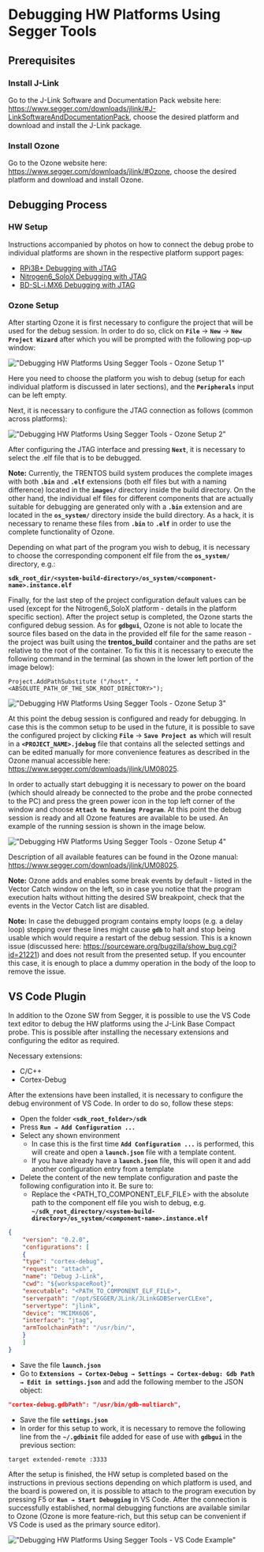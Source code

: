 # Debugging HW Platforms Using Segger Tools

## Prerequisites

### Install J-Link

Go to the J-Link Software and Documentation Pack website here:
<https://www.segger.com/downloads/jlink/#J-LinkSoftwareAndDocumentationPack>,
choose the desired platform and download and install the J-Link package.

### Install Ozone

Go to the Ozone website here: <https://www.segger.com/downloads/jlink/#Ozone>,
choose the desired platform and download and install Ozone.

## Debugging Process

### HW Setup

Instructions accompanied by photos on how to connect the debug probe to
individual platforms are shown in the respective platform support
pages:

- [RPi3B+ Debugging with JTAG](../../platform-support/rpi-3-model-b+/debugging_jtag.md)
- [Nitrogen6_SoloX Debugging with JTAG](../../platform-support/nitrogen6-solo-x/debugging_jtag.md)
- [BD-SL-i.MX6 Debugging with JTAG](../../platform-support/bd-sl-i.mx6/debugging_jtag.md)

### Ozone Setup

After starting Ozone it is first necessary to configure the project that
will be used for the debug session. In order to do so, click on
**`File`** → **`New`** → **`New Project Wizard`** after which you will be
prompted with the following pop-up window:

!["Debugging HW Platforms Using Segger Tools - Ozone Setup 1"](img/debugging-hw-platforms_segger_ozone_1.png)

Here you need to choose the platform you wish to debug (setup for each
individual platform is discussed in later sections), and the
**`Peripherals`** input can be left empty.

Next, it is necessary to configure the JTAG connection as follows
(common across platforms):

!["Debugging HW Platforms Using Segger Tools - Ozone Setup 2"](img/debugging-hw-platforms_segger_ozone_2.png)

After configuring the JTAG interface and pressing **`Next`**, it is
necessary to select the .elf file that is to be debugged.

**Note:** Currently, the TRENTOS build system produces the complete
images with both **`.bin`** and **`.elf`** extensions (both elf files but with a
naming difference) located in the **`images/`** directory inside the build
directory. On the other hand, the individual elf files for different
components that are actually suitable for debugging are generated only
with a **`.bin`** extension and are located in the **`os_system/`** directory
inside the build directory. As a hack, it is necessary to rename these
files from **`.bin`** to **`.elf`** in order to use the complete functionality
of Ozone.

Depending on what part of the program you wish to debug, it is necessary
to choose the corresponding component elf file from the **`os_system/`**
directory, e.g.:

**`sdk_root_dir/<system-build-directory>/os_system/<component-name>.instance.elf`**

Finally, for the last step of the project configuration default values
can be used (except for the Nitrogen6_SoloX platform - details in the
platform specific section). After the project setup is completed, the
Ozone starts the configured debug session. As for **`gdbgui`**, Ozone is not
able to locate the source files based on the data in the provided elf
file for the same reason - the project was built using the
**trentos_build** container and the paths are set relative to the root
of the container. To fix this it is necessary to execute the following
command in the terminal (as shown in the lower left portion of the image
below):

```shell
Project.AddPathSubstitute ("/host", "<ABSOLUTE_PATH_OF_THE_SDK_ROOT_DIRECTORY>");
```

!["Debugging HW Platforms Using Segger Tools - Ozone Setup 3"](img/debugging-hw-platforms_segger_ozone_3.png)

At this point the debug session is configured and ready for debugging.
In case this is the common setup to be used in the future, it is
possible to save the configured project by clicking **`File`** →
**`Save Project as`** which will result in a **`<PROJECT_NAME>.jdebug`**
file that contains all the selected settings and can be edited manually
for more convenience features as described in the Ozone manual
accessible here: <https://www.segger.com/downloads/jlink/UM08025>.

In order to actually start debugging it is necessary to power on the
board (which should already be connected to the probe and the probe
connected to the PC) and press the green power icon in the top left
corner of the window and choose **`Attach to Running Program`**. At this
point the debug session is ready and all Ozone features are available to
be used. An example of the running session is shown in the image below.

!["Debugging HW Platforms Using Segger Tools - Ozone Setup 4"](img/debugging-hw-platforms_segger_ozone_4.png)

Description of all available features can be found in the Ozone manual:
<https://www.segger.com/downloads/jlink/UM08025>.

**Note:** Ozone adds and enables some break events by default - listed
in the Vector Catch window on the left, so in case you notice that the
program execution halts without hitting the desired SW breakpoint, check
that the events in the Vector Catch list are disabled.

**Note:** In case the debugged program contains empty loops (e.g. a delay loop)
stepping over these lines might cause **`gdb`** to halt and stop being usable
which would require a restart of the debug session. This is a known issue
(discussed here: <https://sourceware.org/bugzilla/show_bug.cgi?id=21221>) and
does not result from the presented setup. If you encounter this case, it is
enough to place a dummy operation in the body of the loop to remove the issue.

## VS Code Plugin

In addition to the Ozone SW from Segger, it is possible to use the VS Code text
editor to debug the HW platforms using the J-Link Base Compact probe. This is
possible after installing the necessary extensions and configuring the editor as
required.

Necessary extensions:

- C/C++
- Cortex-Debug

After the extensions have been installed, it is necessary to configure the debug
environment of VS Code. In order to do so, follow these steps:

- Open the folder **`<sdk_root_folder>/sdk`**
- Press **`Run → Add Configuration ...`**
- Select any shown environment
  - In case this is the first time **`Add Configuration ...`** is
        performed, this will create and open a **`launch.json`** file
        with a template content.
  - If you have already have a **`launch.json`** file, this will
        open it and add another configuration entry from a template
- Delete the content of the new template configuration and paste the
    following configuration into it. Be sure to:
  - Replace the \<PATH_TO_COMPONENT_ELF_FILE\> with the absolute
        path to the component elf file you wish to debug, e.g.
        **`~/sdk_root_directory/<system-build-directory>/os_system/<component-name>.instance.elf`**

```json
{
    "version": "0.2.0",
    "configurations": [
    {
    "type": "cortex-debug",
    "request": "attach",
    "name": "Debug J-Link",
    "cwd": "${workspaceRoot}",
    "executable": "<PATH_TO_COMPONENT_ELF_FILE>",
    "serverpath": "/opt/SEGGER/JLink/JLinkGDBServerCLExe",
    "servertype": "jlink",
    "device": "MCIMX6Q6",
    "interface": "jtag",
    "armToolchainPath": "/usr/bin/",
    }
    ]
}
```

- Save the file **`launch.json`**
- Go to
    **`Extensions → Cortex-Debug → Settings → Cortex-debug: Gdb Path → Edit in settings.json`**
    and add the following member to the JSON object:

```json
"cortex-debug.gdbPath": "/usr/bin/gdb-multiarch",
```

- Save the file **`settings.json`**
- In order for this setup to work, it is necessary to remove the
    following line from the **`~/.gdbinit`** file added for ease of use with
    **`gdbgui`** in the previous section:

```shell
target extended-remote :3333
```

After the setup is finished, the HW setup is completed based on the
instructions in previous sections depending on which platform is used,
and the board is powered on, it is possible to attach to the program
execution by pressing F5 or **`Run → Start Debugging`** in VS Code.
After the connection is successfully established, normal debugging
functions are available similar to Ozone (Ozone is more feature-rich,
but this setup can be convenient if VS Code is used as the primary
source editor).

!["Debugging HW Platforms Using Segger Tools - VS Code Example"](img/debugging-hw-platforms_segger_vs_code.png)
